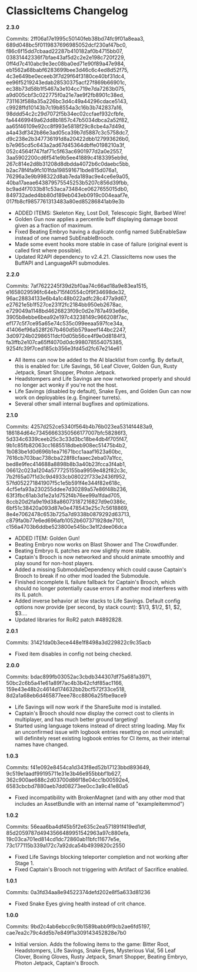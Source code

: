 ﻿# ClassicItems Changelog

**2.3.0**

Commits: 2ff06a17e1995c50140feb38bd74fc9f01a8eaa3, 689d048bc5f0119837696985052dcf230af47bc0, f86c6f15dd7cbaad22287b410182af0b4715bb07, 03831442336f7bfae43af5d2c2e2e198c720f229, 0ff4d7c410abc9e3ec08ba0ed71e90f89a47e984, eb1562a68babf6283699bee3d46c6c4ed8d52f75, 4c3e649be0eceeb3f7d29f64f3180ce40bf31dc4, ee96f5219243edab28530375acf27f869b66901c, ec38b73d58b1f5467a3e104cc719e7da7263b075, a9d005cbf3c022775f0a21e7ae9f2fb8901c38ed, 731163f588a35a226bc3d4c49a44296cdace5143, c9928ffd10143b7c19b8554a3c16b3b742837a16, 98ddd54c2c29d7072f5b34ec02ccfaef932cfbfe, fa44469949a62dd8b1857c47b5034dbca2a52f82, aa65f46109e92cc8f993e5818f29c8cbe4a7d49d, a4a43df342b86e3ad05ca39b7d5887c3c5758dc7, d9c238e2b347736191d8a20422dbb127993626b0, b7e965cd5c643a2ad67d45364dbffe0198210a3f, 052c4564f747faf71c5f63ac6901977d2a0e2557, 3aa5902200cd6f541e9b5ee41889c4183395eb9d, 267c814e2d8b31208d8dbdda4072b6c0daebc5bb, b2ac78f4fa9fc101fda198591671bde815d076a1, 76296a3e9b998322d8ab7eda189ac9e4ce6e9a05, 40ba17aeae643879575545253b5207c856d39fbb, bc9ad4f7033b81c53aca73484ce0627655015db0, 849732aded4bb80d189eb043eb0919c004eaaf7e, 017fb8cf9857761313483a80ed85286841ab9e3b

- ADDED ITEMS: Skeleton Key, Lost Doll, Telescopic Sight, Barbed Wire!
- Golden Gun now applies a percentile buff displaying damage boost given as a fraction of maximum.
- Fixed Beating Embryo having a duplicate config named SubEnableSaw instead of one named SubEnableBrooch.
- Made some event hooks more stable in case of failure (original event is called first where possible).
- Updated R2API dependency to v2.4.21. ClassicItems now uses the BuffAPI and LanguageAPI submodules.

**2.2.0**

Commits: 7af7622245f39d2bf0aa74c66ad18a9e83ea1515, e1658029596fc64eb715f40554c0f9f34698de32, 96ac28834133e6b4a1c48b022adfc28c477a9d67, e27621e5b1f527ce231f2fc2184bb950eb2678ac, e729049a1148bd4626823f09c0d2e787a493e66e, 3905b8ebbe6bea92e197c43238149c966208f7ac, ef177c5f7ce95a65e74c535c099eeaa597fce34a, 41406ef96a528f267b460d5b579aeef144bc2247, 3d09724b02986511dcf0d05b56ce4f9e0d8184f3, fa3ffb2e107ca65ff4070d0dc998078554075385, 9254fc39f7ced185cb356e3fd45d2fc67e214e61

- All items can now be added to the AI blacklist from config. By default, this is enabled for: Life Savings, 56 Leaf Clover, Golden Gun, Rusty Jetpack, Smart Shopper, Photon Jetpack.
- Headstompers and Life Savings are now networked properly and should no longer act wonky if you're not the host.
- Life Savings (disabled by default), Snake Eyes, and Golden Gun can now work on deployables (e.g. Engineer turrets).
- Several other small internal bugfixes and optimizations.

**2.1.0**

Commits: 4257d252ce5340f564b4b76b023ea5314f4483a9, 186184d64c73456663350566177007bfc58286f3, 5d334c6339ceeb25c3c33d3bc18be4db4f705f47, 9b1c85fb82063cc1685518dbeb908ec51475b4b2, 1b083be1d0d696b1ea71671bcc1aaaf1623a60bc, 7616cb703bac738cba228f8cfaaec2eba07a1fcc, bed8e9fec414688a8898b8b3a40b23fcca3f4ab1, 06612c023a1204a577725155ba9959e482f82c3c, 7b2f65a07f1d3c9d4933cb08022f733e2436f952, 57fd052271841907f5c1e5b591f4e344f82e618c, 4cf5efa93a230255ddee7d30289a57e86f48b236, 63f3fbc61ab3d1e2a1d752f4b76ee99a1fdad705, 8ccb20d2fa9e19d38a86073187216827d9e0386c, 6bf51c38420a093d87e0e478543e25c7c5618869, 8e4e7062478c653b725a7d9338b0879292d63713, c879fa0b77e6ed696afb1052b607371928de7101, c156a4703b6ddbe523800e545bc3e1f2dee06dca

- ADDED ITEM: Golden Gun!
- Beating Embryo now works on Blast Shower and The Crowdfunder.
- Beating Embryo IL patches are now slightly more stable.
- Captain's Brooch is now networked and should animate smoothly and play sound for non-host players.
- Added a missing SubmoduleDependency which could cause Captain's Brooch to break if no other mod loaded the Submodule.
- Finished incomplete IL failure fallback for Captain's Brooch, which should no longer potentially cause errors if another mod interferes with its IL patch.
- Added inverse behavior at low stacks to Life Savings. Default config options now provide (per second, by stack count): $1/3, $1/2, $1, $2, $3....
- Updated libraries for RoR2 patch #4892828.

**2.0.1**

Commits: 31421da0b3ece448e1f8498a3d229822c9c35acb

- Fixed item disables in config not being checked.

**2.0.0**

Commits: bdac899fb03052ac3cbdb344307df75a681a3971, 50bc2c6b5a41e61a89f7ac4b3b42cfdf85ac1166, 159e43e48b2c4614d174632bb2bcf572f33ce518, 8d2a1a68eb6d465877eee78cc8806a25fbe9ace9

- Life Savings will now work if the ShareSuite mod is installed.
- Captain's Brooch should now display the correct cost to clients in multiplayer, and has much better ground targeting!
- Started using language tokens instead of direct string loading. May fix an unconfirmed issue with logbook entries resetting on mod uninstall; will definitely reset existing logbook entries for CI items, as their internal names have changed.

**1.0.3**

Commits: f41e092e8454ca1d343f8ed52b17123bbd893649, 9c519e1aadf99195711e31e3b46e955bbbf1b627, 362c900ae688c2d03700d86f18e04cc1b00592e4, 6583cbcbd7880aeb7dd08273ee0cc3a9c41e80a5

- Fixed incompatibility with BrokenMagnet (and with any other mod that includes an AssetBundle with an internal name of "exampleitemmod")

**1.0.2**

Commits: 56eaa6ba4df45b5f2e635c2ea571891f419ed1df, 85d2059787d4943566489951542963a97c880efa, 19c03ca701ed814cd1dc72860ab11bfc11677e5e, 73c177115b339a172c7a92dca54b4939820c2550

- Fixed Life Savings blocking teleporter completion and not working after Stage 1.
- Fixed Captain's Brooch not triggering with Artifact of Sacrifice enabled.

**1.0.1**

Commits: 0a3fd34aa8e94522374defd202e8f5a633d81236

- Fixed Snake Eyes giving health instead of crit chance.

**1.0.0**

Commits: 9bd2c4ab6ebcc9c9b1589babb9f9cb2ae6fd5197, cae7ea2c79c4dd5b7e849f1a309143452828e7b0

- Initial version. Adds the following items to the game: Bitter Root, Headstompers, Life Savings, Snake Eyes, Mysterious Vial, 56 Leaf Clover, Boxing Gloves, Rusty Jetpack, Smart Shopper, Beating Embryo, Photon Jetpack, Captain's Brooch.